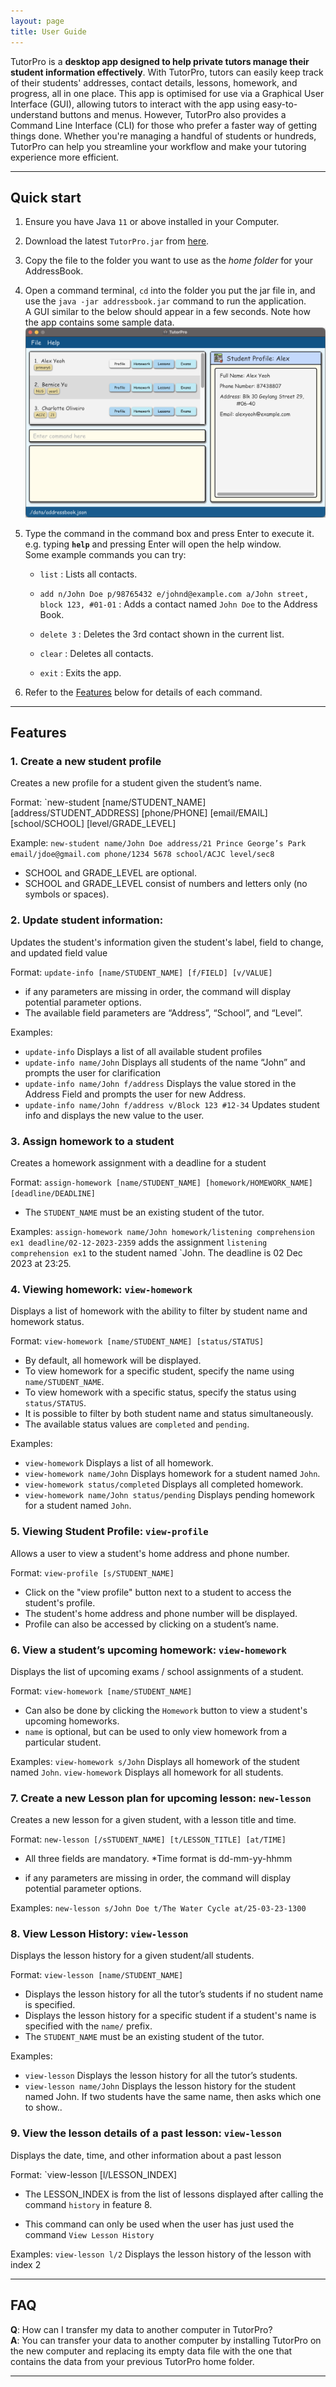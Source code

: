 ```yaml
---
layout: page
title: User Guide
---
```


TutorPro is a **desktop app designed to help private tutors manage their student information effectively**. With TutorPro, tutors can easily keep track of their students' addresses, contact details, lessons, homework, and progress, all in one place. This app is optimised for use via a Graphical User Interface (GUI), allowing tutors to interact with the app using easy-to-understand buttons and menus. However, TutorPro also provides a Command Line Interface (CLI) for those who prefer a faster way of getting things done. Whether you're managing a handful of students or hundreds, TutorPro can help you streamline your workflow and make your tutoring experience more efficient.

--------------------------------------------------------------------------------------------------------------------


## Quick start

1. Ensure you have Java `11` or above installed in your Computer.

2. Download the latest `TutorPro.jar` from [here](https://github.com/AY2223S2-CS2103T-W13-4/tp/releases).

3. Copy the file to the folder you want to use as the _home folder_ for your AddressBook.

4. Open a command terminal, `cd` into the folder you put the jar file in, and use the `java -jar addressbook.jar` command to run the application.<br>
   A GUI similar to the below should appear in a few seconds. Note how the app contains some sample data.<br>
   ![Ui](images/Ui.png)

5. Type the command in the command box and press Enter to execute it. e.g. typing **`help`** and pressing Enter will open the help window.<br>
   Some example commands you can try:

   * `list` : Lists all contacts.

   * `add n/John Doe p/98765432 e/johnd@example.com a/John street, block 123, #01-01` : Adds a contact named `John Doe` to the Address Book.

   * `delete 3` : Deletes the 3rd contact shown in the current list.

   * `clear` : Deletes all contacts.

   * `exit` : Exits the app.

6. Refer to the [Features](#features) below for details of each command.

--------------------------------------------------------------------------------------------------------------------


## Features

### 1. Create a new student profile

Creates a new profile for a student given the student’s name.

Format: `new-student [name/STUDENT_NAME] [address/STUDENT_ADDRESS] [phone/PHONE] [email/EMAIL] [school/SCHOOL] [level/GRADE_LEVEL]

Example:
`new-student name/John Doe address/21 Prince George’s Park email/jdoe@gmail.com phone/1234 5678 school/ACJC level/sec8`

* SCHOOL and GRADE_LEVEL are optional.
* SCHOOL and GRADE_LEVEL consist of numbers and letters only (no symbols or spaces).


### 2. Update student information: 

Updates the student's information given the student's label, field to change, and updated field value 

Format: `update-info [name/STUDENT_NAME] [f/FIELD] [v/VALUE]`

* if any parameters are missing in order, the command will display potential parameter options.
* The available field parameters are “Address”, “School”, and “Level”.

Examples:
* `update-info` Displays a list of all available student profiles
* `update-info name/John` Displays all students of the name “John” and prompts the user for clarification
* `update-info name/John f/address` Displays the value stored in the Address Field and prompts the user for new Address.
* `update-info name/John f/address v/Block 123 #12-34` Updates student info and displays the new value to the user.





### 3. Assign homework to a student

Creates a homework assignment with a deadline for a student

Format: `assign-homework [name/STUDENT_NAME] [homework/HOMEWORK_NAME] [deadline/DEADLINE]`

* The `STUDENT_NAME` must be an existing student of the tutor.

Examples:
`assign-homework name/John homework/listening comprehension ex1 deadline/02-12-2023-2359` adds the assignment `listening comprehension ex1` to the student named `John. The deadline is 02 Dec 2023 at 23:25.



### 4. Viewing homework: `view-homework`

Displays a list of homework with the ability to filter by student name and homework status.

Format: `view-homework [name/STUDENT_NAME] [status/STATUS]`

* By default, all homework will be displayed.
* To view homework for a specific student, specify the name using `name/STUDENT_NAME`.
* To view homework with a specific status, specify the status using `status/STATUS`.
* It is possible to filter by both student name and status simultaneously.
* The available status values are `completed` and `pending`.

Examples:
* `view-homework` Displays a list of all homework.
* `view-homework name/John` Displays homework for a student named `John`.
* `view-homework status/completed` Displays all completed homework.
* `view-homework name/John status/pending` Displays pending homework for a student named `John`.



### 5. Viewing Student Profile: `view-profile`

Allows a user to view a student's home address and phone number.

Format: `view-profile [s/STUDENT_NAME]`

* Click on the "view profile" button next to a student to access the student's profile.
* The student's home address and phone number will be displayed.
* Profile can also be accessed by clicking on a student’s name.


### 6. View a student’s upcoming homework: `view-homework`

Displays the list of upcoming exams / school assignments of a student.

Format: `view-homework [name/STUDENT_NAME]`

* Can also be done by clicking the `Homework` button to view a student's upcoming homeworks.
* `name` is optional, but can be used to only view homework from a particular student.

Examples:
`view-homework s/John` Displays all homework of the student named `John`.
`view-homework` Displays all homework for all students.



### 7. Create a new Lesson plan for upcoming lesson: `new-lesson`

Creates a new lesson for a given student, with a lesson title and time.

Format: `new-lesson [/sSTUDENT_NAME] [t/LESSON_TITLE] [at/TIME]`

* All three fields are mandatory.
  *Time format is dd-mm-yy-hhmm

* if any parameters are missing in order, the command will display potential parameter options.

Examples:
`new-lesson s/John Doe t/The Water Cycle at/25-03-23-1300`



### 8. View Lesson History: `view-lesson`

Displays the lesson history for a given student/all students.

Format: `view-lesson [name/STUDENT_NAME]`

* Displays the lesson history for all the tutor’s students if no student name is specified.
* Displays the lesson history for a specific student if a student's name is specified with the `name/` prefix.
* The `STUDENT_NAME` must be an existing student of the tutor.

Examples:
* `view-lesson` Displays the lesson history for all the tutor’s students.
* `view-lesson name/John` Displays the lesson history for the student named John. If two students have the same name, then asks which one to show..


### 9. View the lesson details of a past lesson: `view-lesson`

Displays the date, time, and other information about a past lesson

Format: `view-lesson [l/LESSON_INDEX]

* The LESSON_INDEX is from the list of lessons displayed after calling the command `history` in feature 8.

* This command can only be used when the user has just used the command `View Lesson History`

Examples:
`view-lesson l/2` Displays the lesson history of the lesson with index 2

--------------------------------------------------------------------------------------------------------------------

## FAQ

**Q**: How can I transfer my data to another computer in TutorPro? <br>
**A**: You can transfer your data to another computer by installing TutorPro on the new computer and replacing its empty data file with the one that contains the data from your previous TutorPro home folder.

--------------------------------------------------------------------------------------------------------------------
